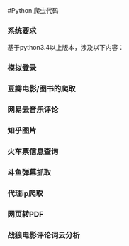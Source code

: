 #Python  爬虫代码

### 系统要求
基于python3.4以上版本，涉及以下内容：

### 模拟登录
### 豆瓣电影/图书的爬取
### 网易云音乐评论
### 知乎图片
### 火车票信息查询
### 斗鱼弹幕抓取
### 代理ip爬取
### 网页转PDF 
### 战狼电影评论词云分析





